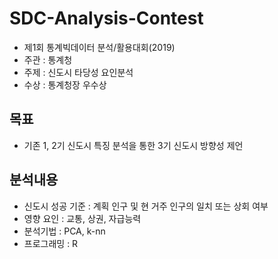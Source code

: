 # **SDC-Analysis-Contest**
* 제1회 통계빅데이터 분석/활용대회(2019)
* 주관 : 통계청
* 주제 : 신도시 타당성 요인분석
* 수상 : 통계청장 우수상

## **목표**
* 기존 1, 2기 신도시 특징 분석을 통한 3기 신도시 방향성 제언

## **분석내용**
* 신도시 성공 기준 : 계획 인구 및 현 거주 인구의 일치 또는 상회 여부
* 영향 요인 : 교통, 상권, 자급능력
* 분석기법 : PCA, k-nn
* 프로그래밍 : R

